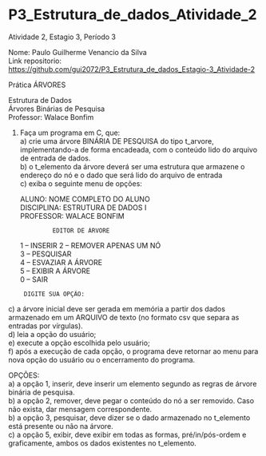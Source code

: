 # P3_Estrutura_de_dados_Atividade_2	
Atividade 2, Estagio 3, Período 3 		

Nome: Paulo Guilherme Venancio da Silva		
Link repositorio: https://github.com/gui2072/P3_Estrutura_de_dados_Estagio-3_Atividade-2		

Prática ÁRVORES		

Estrutura de Dados	
Árvores Binárias de Pesquisa	
Professor: Walace Bonfim

1) Faça um programa em C, que: 				
a) crie uma árvore BINÁRIA DE PESQUISA do tipo t_arvore, implementando-a de forma encadeada, com o conteúdo lido do arquivo de entrada de dados.			
b) o t_elemento da árvore deverá ser uma estrutura que armazene o endereço do nó e o dado que será lido do arquivo de entrada					
c) exiba o seguinte menu de opções: 			
	
	ALUNO: NOME COMPLETO DO ALUNO	
	DISCIPLINA: ESTRUTURA DE DADOS I	
	PROFESSOR: WALACE BONFIM	
	
				EDITOR DE ÁRVORE 	
	1 – INSERIR	
	2 – REMOVER APENAS UM NÓ		
	3 – PESQUISAR		
	4 – ESVAZIAR A ÁRVORE			
	5 – EXIBIR A ÁRVORE		
	0 – SAIR	

		DIGITE SUA OPÇÃO: 

c) a árvore inicial deve ser gerada em memória a partir dos dados armazenado em um ARQUIVO de texto (no formato csv que separa as entradas por vírgulas).			
d) leia a opção do usuário; 						
e) execute a opção escolhida pelo usuário; 					
f) após a execução de cada opção, o programa deve retornar ao menu para nova opção do usuário ou o encerramento do programa.					

OPÇÕES:				
a) a opção 1, inserir, deve inserir um elemento segundo as regras de árvore binária de pesquisa.				
b) a opção 2, remover, deve pegar o conteúdo do nó a ser removido. Caso não exista, dar mensagem correspondente.				
b) a opção 3, pesquisar, deve dizer se o dado armazenado no t_elemento está presente ou não na árvore.				
c) a opção 5, exibir, deve exibir em todas as formas, pré/in/pós-ordem e graficamente, ambos os dados existentes no t_elemento.		
